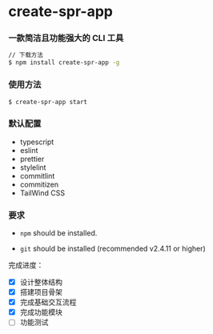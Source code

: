 # create-spr-app

### 一款简洁且功能强大的 CLI 工具

```bash
// 下载方法
$ npm install create-spr-app -g
```

### 使用方法

```bash
$ create-spr-app start
```

### 默认配置

- typescript
- eslint
- prettier
- stylelint
- commitlint
- commitizen
- TailWind CSS

### 要求

- `npm` should be installed.

- `git` should be installed (recommended v2.4.11 or higher)

完成进度：

- [x] 设计整体结构
- [x] 搭建项目骨架
- [x] 完成基础交互流程
- [x] 完成功能模块
- [ ] 功能测试
